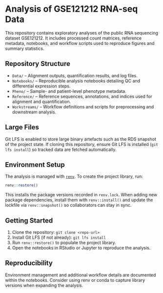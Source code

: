 # Analysis of GSE121212 RNA-seq Data

This repository contains exploratory analyses of the public RNA sequencing dataset GSE121212. It includes processed count matrices, reference metadata, notebooks, and workflow scripts used to reproduce figures and summary statistics.

## Repository Structure

- `Data/` – Alignment outputs, quantification results, and log files.
- `Notebooks/` – Reproducible analysis notebooks detailing QC and differential expression steps.
- `Pheno/` – Sample- and patient-level phenotype metadata.
- `Reference/` – Reference sequences, annotations, and indices used for alignment and quantification.
- `Workstreams/` – Workflow definitions and scripts for preprocessing and downstream analysis.

## Large Files

Git LFS is enabled to store large binary artefacts such as the RDS snapshot of the project state. If cloning this repository, ensure Git LFS is installed (`git lfs install`) so tracked data are fetched automatically.

## Environment Setup

The analysis is managed with [`renv`](https://rstudio.github.io/renv/). To create the project library, run:

```r
renv::restore()
```

This installs the package versions recorded in `renv.lock`. When adding new package dependencies, install them with `renv::install()` and update the lockfile via `renv::snapshot()` so collaborators can stay in sync.

## Getting Started

1. Clone the repository: `git clone <repo-url>`
2. Install Git LFS (if not already): `git lfs install`
3. Run `renv::restore()` to populate the project library.
4. Open the notebooks in RStudio or Jupyter to reproduce the analysis.

## Reproducibility

Environment management and additional workflow details are documented within the notebooks. Consider using renv or conda to capture library versions when expanding the analysis.

